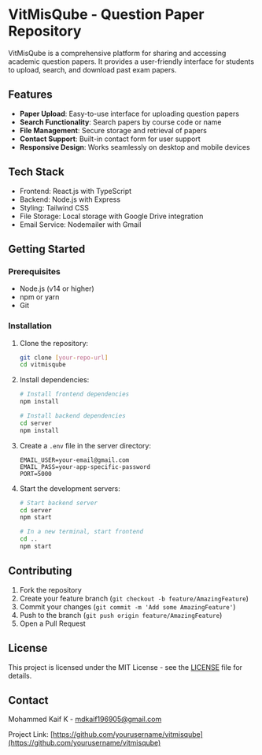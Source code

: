 # VitMisQube - Question Paper Repository

VitMisQube is a comprehensive platform for sharing and accessing academic question papers. It provides a user-friendly interface for students to upload, search, and download past exam papers.

## Features

- **Paper Upload**: Easy-to-use interface for uploading question papers
- **Search Functionality**: Search papers by course code or name
- **File Management**: Secure storage and retrieval of papers
- **Contact Support**: Built-in contact form for user support
- **Responsive Design**: Works seamlessly on desktop and mobile devices

## Tech Stack

- Frontend: React.js with TypeScript
- Backend: Node.js with Express
- Styling: Tailwind CSS
- File Storage: Local storage with Google Drive integration
- Email Service: Nodemailer with Gmail

## Getting Started

### Prerequisites

- Node.js (v14 or higher)
- npm or yarn
- Git

### Installation

1. Clone the repository:
   ```bash
   git clone [your-repo-url]
   cd vitmisqube
   ```

2. Install dependencies:
   ```bash
   # Install frontend dependencies
   npm install

   # Install backend dependencies
   cd server
   npm install
   ```

3. Create a `.env` file in the server directory:
   ```
   EMAIL_USER=your-email@gmail.com
   EMAIL_PASS=your-app-specific-password
   PORT=5000
   ```

4. Start the development servers:
   ```bash
   # Start backend server
   cd server
   npm start

   # In a new terminal, start frontend
   cd ..
   npm start
   ```

## Contributing

1. Fork the repository
2. Create your feature branch (`git checkout -b feature/AmazingFeature`)
3. Commit your changes (`git commit -m 'Add some AmazingFeature'`)
4. Push to the branch (`git push origin feature/AmazingFeature`)
5. Open a Pull Request

## License

This project is licensed under the MIT License - see the [LICENSE](LICENSE) file for details.

## Contact

Mohammed Kaif K - mdkaif196905@gmail.com

Project Link: [https://github.com/yourusername/vitmisqube](https://github.com/yourusername/vitmisqube) 